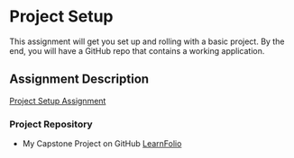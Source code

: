 # Project Setup
This assignment will get you set up and rolling with a basic project. By the end, you will have a GitHub repo that contains a working application.

## Assignment Description
[Project Setup Assignment](https://education.launchcode.org/liftoff/modules/assignments/project-setup)


### Project Repository
- My Capstone Project on GitHub [LearnFolio](https://github.com/ahowe442/LearnFolio)